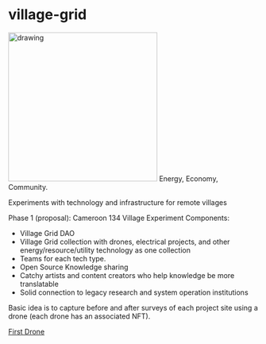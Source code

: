 # village-grid
<img src="https://user-images.githubusercontent.com/8453197/151889670-fc6afe58-2ba0-4f0e-a3fb-4822972eb32a.png" alt="drawing" width="300"/>
Energy, Economy, Community.<br>

Experiments with technology and infrastructure for remote villages

Phase 1 (proposal): Cameroon 134 Village Experiment
Components:
- Village Grid DAO
- Village Grid collection with drones, electrical projects, and other energy/resource/utility technology as one collection
- Teams for each tech type.
- Open Source Knowledge sharing
- Catchy artists and content creators who help knowledge be more translatable
- Solid connection to legacy research and system operation institutions

Basic idea is to capture before and after surveys of each project site using a drone (each drone has an associated NFT). 

[First Drone](./Drones/GH_22_01.md)
